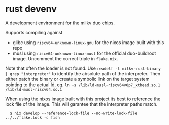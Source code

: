 # rust devenv

A development environment for the milkv duo chips.

Supports compiling against

* glibc using `riscv64-unknown-linux-gnu` for the nixos image built with this repo
* musl using `riscv64-unknown-linux-musl` for the official duo-buildroot image. Uncomment the correct triple in `flake.nix`.

Note that often the loader is not found. Use `readelf -l milkv-rust-binary | grep "interpreter"` to identify the absolute path of the interpreter. Then either patch the binary or create a symbolic link on the target system pointing to the actual ld, eg. `ln -s /lib/ld-musl-riscv64v0p7_xthead.so.1 /lib/ld-musl-riscv64.so.1`


When using the nixos image built with this project its best to reference the lock file of the image. This will garantee that the interpreter paths match.

```
  $ nix develop --reference-lock-file --no-write-lock-file ../../flake.lock -c fish
```
